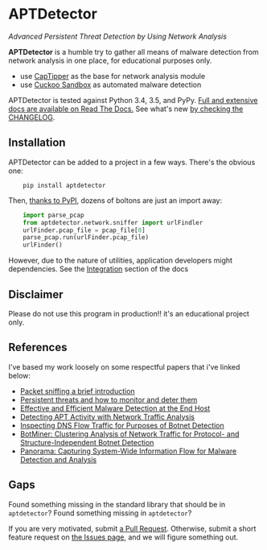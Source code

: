 # APTDetector

*Advanced Persistent Threat Detection by Using Network Analysis*

**APTDetector** is a humble try to gather all means of malware detection
from network analysis in one place, for educational purposes only.

  * use [CapTipper][CapTipper] as the base for network analysis module
  * use [Cuckoo Sandbox][Cuckoo] as automated malware detection


APTDetector is tested against Python 3.4, 3.5, and
PyPy. [Full and extensive docs are available on Read The Docs.][rtd]
See what's new [by checking the CHANGELOG][changelog].

[rtd]: https://aptdetector.readthedocs.org/en/latest/
[changelog]: https://github.com/abzcoding/aptdetector/blob/master/CHANGELOG.md

[CapTipper]: http://captipper.readthedocs.org/en/latest/
[Cuckoo]: https://downloads.cuckoosandbox.org/docs/

## Installation

APTDetector can be added to a project in a few ways. There's the obvious one:

```
    pip install aptdetector
```

Then, [thanks to PyPI][aptdetector_pypi], dozens of boltons are just an import away:

```python
    import parse_pcap
    from aptdetector.network.sniffer import urlFindler
    urlFinder.pcap_file = pcap_file[0]
    parse_pcap.run(urlFinder.pcap_file)
    urlFinder()
```

However, due to the nature of utilities, application developers might
dependencies. See the [Integration][integration] section of the docs

[aptdetector_pypi]: https://pypi.python.org/pypi/aptdetector
[integration]: https://aptdetector.readthedocs.org/en/latest/architecture.html#integration

## Disclaimer

Please do not use this program in production!!
it's an educational project only.

## References
I've based my work loosely on some respectful papers
that i've linked below:
* [Packet sniffing a brief introduction][packetsniff]
* [Persistent threats and how to monitor and deter them][persistentthreat]
* [Effective and Efficient Malware Detection at the End Host][effectivemalware]
* [Detecting APT Activity with Network Traffic Analysis][detectingapt]
* [Inspecting DNS Flow Traffic for Purposes of Botnet Detection][inspectingdns]
* [BotMiner: Clustering Analysis of Network Traffic for Protocol- and Structure-Independent Botnet Detection][botminer]
* [Panorama: Capturing System-Wide Information Flow for Malware Detection and Analysis][panorama]

[packetsniff]: http://ieeexplore.ieee.org/xpl/login.jsp?tp=&arnumber=1166620&url=http%3A%2F%2Fieeexplore.ieee.org%2Fiel5%2F45%2F26303%2F01166620.pdf%3Farnumber%3D1166620
[persistentthreat]: http://www.sciencedirect.com/science/article/pii/S1353485811700861
[effectivemalware]: https://www.usenix.org/legacy/event/sec09/tech/full_papers/kolbitsch.pdf
[detectingapt]: http://www.trendmicro.com/cloud-content/us/pdfs/security-intelligence/white-papers/wp-detecting-apt-activity-with-network-traffic-analysis.pdf
[inspectingdns]: http://geant3.archive.geant.net/Media_Centre/Media_Library/Media%20Library/gn3_jra2_t4_M4_deliverable.pdf
[botminer]: http://usenix.org/legacy/event/sec08/tech/full_papers/gu/gu_html/index.html
[panorama]: http://dl.acm.org/citation.cfm?id=1315261

## Gaps

Found something missing in the standard library that should be in
`aptdetector`? Found something missing in `aptdetector`? 

If you are very motivated, submit [a Pull Request][prs]. Otherwise,
submit a short feature request on [the Issues page][issues], and we will
figure something out.

[architecture]: https://aptdetector.readthedocs.org/en/latest/architecture.html
[issues]: https://github.com/abzcoding/aptdetector/issues
[prs]: https://github.com/abzcoding/aptdetector/pulls
